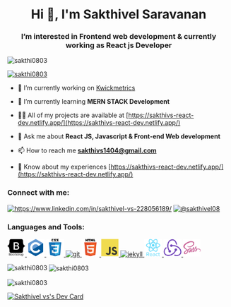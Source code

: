 <h1 align="center">Hi 👋, I'm Sakthivel Saravanan</h1>
<h3 align="center">I’m interested in Frontend web development & currently working as React js Developer</h3>

<p align="left"> <img src="https://komarev.com/ghpvc/?username=sakthi0803&label=Profile%20views&color=0e75b6&style=flat" alt="sakthi0803" /> </p>

<p align="left"> <a href="https://github.com/ryo-ma/github-profile-trophy"><img src="https://github-profile-trophy.vercel.app/?username=sakthi0803" alt="sakthi0803" /></a> </p>

- 🔭 I’m currently working on <a href="https://web.kwickmetrics.com">Kwickmetrics</a>

- 🌱 I’m currently learning **MERN STACK Development**

- 👨‍💻 All of my projects are available at [https://sakthivs-react-dev.netlify.app/](https://sakthivs-react-dev.netlify.app/)

- 💬 Ask me about **React JS, Javascript & Front-end Web development**

- 📫 How to reach me **sakthivs1404@gmail.com**

- 📄 Know about my experiences [https://sakthivs-react-dev.netlify.app/](https://sakthivs-react-dev.netlify.app/)

<h3 align="left">Connect with me:</h3>
<p align="left">
<a href="https://linkedin.com/in/https://www.linkedin.com/in/sakthivel-vs-228056189/" target="blank"><img align="center" src="https://raw.githubusercontent.com/rahuldkjain/github-profile-readme-generator/master/src/images/icons/Social/linked-in-alt.svg" alt="https://www.linkedin.com/in/sakthivel-vs-228056189/" height="30" width="40" /></a>
<a href="https://hashnode.com/@sakthivel08" target="blank"><img align="center" src="https://raw.githubusercontent.com/rahuldkjain/github-profile-readme-generator/master/src/images/icons/Social/hashnode.svg" alt="@sakthivel08" height="30" width="40" /></a>
</p>

<h3 align="left">Languages and Tools:</h3>
<p align="left"> <a href="https://getbootstrap.com" target="_blank" rel="noreferrer"> <img src="https://raw.githubusercontent.com/devicons/devicon/master/icons/bootstrap/bootstrap-plain-wordmark.svg" alt="bootstrap" width="40" height="40"/> </a> <a href="https://www.cprogramming.com/" target="_blank" rel="noreferrer"> <img src="https://raw.githubusercontent.com/devicons/devicon/master/icons/c/c-original.svg" alt="c" width="40" height="40"/> </a> <a href="https://www.w3schools.com/css/" target="_blank" rel="noreferrer"> <img src="https://raw.githubusercontent.com/devicons/devicon/master/icons/css3/css3-original-wordmark.svg" alt="css3" width="40" height="40"/> </a> <a href="https://git-scm.com/" target="_blank" rel="noreferrer"> <img src="https://www.vectorlogo.zone/logos/git-scm/git-scm-icon.svg" alt="git" width="40" height="40"/> </a> <a href="https://www.w3.org/html/" target="_blank" rel="noreferrer"> <img src="https://raw.githubusercontent.com/devicons/devicon/master/icons/html5/html5-original-wordmark.svg" alt="html5" width="40" height="40"/> </a> <a href="https://developer.mozilla.org/en-US/docs/Web/JavaScript" target="_blank" rel="noreferrer"> <img src="https://raw.githubusercontent.com/devicons/devicon/master/icons/javascript/javascript-original.svg" alt="javascript" width="40" height="40"/> </a> <a href="https://jekyllrb.com/" target="_blank" rel="noreferrer"> <img src="https://www.vectorlogo.zone/logos/jekyllrb/jekyllrb-icon.svg" alt="jekyll" width="40" height="40"/> </a> <a href="https://reactjs.org/" target="_blank" rel="noreferrer"> <img src="https://raw.githubusercontent.com/devicons/devicon/master/icons/react/react-original-wordmark.svg" alt="react" width="40" height="40"/> </a> <a href="https://redux.js.org" target="_blank" rel="noreferrer"> <img src="https://raw.githubusercontent.com/devicons/devicon/master/icons/redux/redux-original.svg" alt="redux" width="40" height="40"/> </a> <a href="https://sass-lang.com" target="_blank" rel="noreferrer"> <img src="https://raw.githubusercontent.com/devicons/devicon/master/icons/sass/sass-original.svg" alt="sass" width="40" height="40"/> </a> </p>

<p><img align="left" src="https://github-readme-stats.vercel.app/api/top-langs?username=sakthi0803&show_icons=true&locale=en&layout=compact" alt="sakthi0803" /></p>

<p>&nbsp;<img align="center" src="https://github-readme-stats.vercel.app/api?username=sakthi0803&show_icons=true&locale=en" alt="sakthi0803" /></p>

<p><img align="center" src="https://github-readme-streak-stats.herokuapp.com/?user=sakthi0803&" alt="sakthi0803" /></p>


<!---
sakthi0803/sakthi0803 is a ✨ special ✨ repository because its `README.md` (this file) appears on your GitHub profile.
You can click the Preview link to take a look at your changes.
--->

<a href="https://app.daily.dev/sakthivel08"><img src="https://api.daily.dev/devcards/13b7c11cf4e744e58ed03caeade1fd79.png?r=1u6" width="400" alt="Sakthivel vs's Dev Card"/></a>
